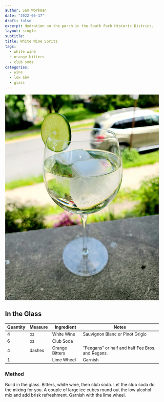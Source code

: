 ```yaml
---
author: Sam Workman
date: "2022-05-17"
draft: false
excerpt: Hydration on the porch in the South Park Historic District.
layout: single
subtitle:
title: White Wine Spritz
tags:
  - white wine
  - orange bitters
  - club soda
categories:
  - wine
  - low abv
  - glass
---
```


![alt text](featured.jpg "Spritz")

## In the Glass

Quantity | Measure | Ingredient | Notes
-------|------------|--------|----------
4 | oz | White Wine | Sauvignon Blanc or Pinot Grigio
6 | oz | Club Soda | 
4 | dashes | Orange Bitters | "Feegans" or half and half Fee Bros. and Regans.
1 | | Lime Wheel | Garnish


### Method

Build in the glass. Bitters, white wine, then club soda. Let the club soda do the mixing for you. A couple of large ice cubes round out the low alcohol mix and add brisk refreshment. Garnish with the lime wheel.